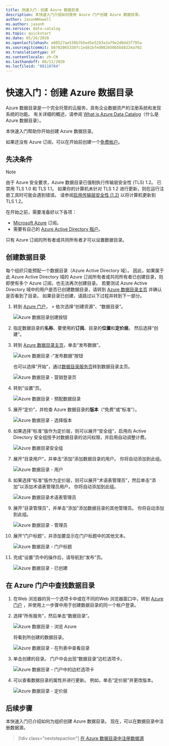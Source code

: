 ```yaml
---
title: 快速入门：创建 Azure 数据目录
description: 本快速入门介绍如何使用 Azure 门户创建 Azure 数据目录。
author: JasonWHowell
ms.author: jasonh
ms.service: data-catalog
ms.topic: quickstart
ms.date: 05/26/2020
ms.openlocfilehash: e08527ae530b7b5ed5e5293a3af9e2d8dd3f795a
ms.sourcegitcommit: b8702065338fc1ed81bfed082650b5b58234a702
ms.translationtype: HT
ms.contentlocale: zh-CN
ms.lasthandoff: 08/11/2020
ms.locfileid: "88118784"
---
```

# <a name="quickstart-create-an-azure-data-catalog"></a>快速入门：创建 Azure 数据目录

Azure 数据目录是一个完全托管的云服务，具有企业数据资产的注册系统和发现系统的功能。 有关详细的概述，请参阅 [What is Azure Data Catalog](overview.md)（什么是 Azure 数据目录）。

本快速入门帮助你开始创建 Azure 数据目录。

如果还没有 Azure 订阅，可以在开始前创建一个[免费帐户](https://azure.microsoft.com/free/?WT.mc_id=A261C142F)。

## <a name="prerequisites"></a>先决条件

> [!Note]
> 由于 Azure 安全要求，Azure 数据目录已强制执行传输层安全性 (TLS) 1.2。 已禁用 TLS 1.0 和 TLS 1.1。 如果你的计算机未针对 TLS 1.2 进行更新，则在运行注册工具时可能会遇到错误。 请参阅[启用传输层安全性 (1.2)](https://docs.microsoft.com/mem/configmgr/core/plan-design/security/enable-tls-1-2) 以将计算机更新到 TLS 1.2。

在开始之前，需要准备好以下各项：

* [Microsoft Azure](https://azure.microsoft.com/) 订阅。
* 需要有自己的 [Azure Active Directory 租户](../active-directory/fundamentals/active-directory-access-create-new-tenant.md)。

只有 Azure 订阅的所有者或共同所有者才可以设置数据目录。

## <a name="create-a-data-catalog"></a>创建数据目录

每个组织只能预配一个数据目录（Azure Active Directory 域）。 因此，如果属于此 Azure Active Directory 域的 Azure 订阅所有者或共同所有者已创建目录，则即使有多个 Azure 订阅，也无法再次创建目录。 若要测试 Azure Active Directory 域中的用户是否已创建数据目录，请转到 [Azure 数据目录主页](http://azuredatacatalog.com) 并确认是否看到了目录。 如果目录已创建，请跳过以下过程并转到下一部分。

1. 转到 [Azure 门户](https://portal.azure.com)， >  依次选择“创建资源”、“数据目录”。 

    ![Azure 数据目录创建按钮](media/data-catalog-get-started/data-catalog-create.png)

2. 指定数据目录的**名称**、要使用的**订阅**、目录的**位置**和**定价层**。 然后选择“创建”。

3. 转到 [Azure 数据目录主页](http://azuredatacatalog.com)，单击“发布数据”。

   ![Azure 数据目录 -“发布数据”按钮](media/data-catalog-get-started/data-catalog-publish-data.png)

   也可以选择“开始”，通过[数据目录服务页](https://azure.microsoft.com/services/data-catalog)转到数据目录主页。

   ![Azure 数据目录 - 营销登录页](media/data-catalog-get-started/data-catalog-marketing-landing-page.png)

4. 转到“设置”页。

    ![Azure 数据目录 - 预配数据目录](media/data-catalog-get-started/data-catalog-create-azure-data-catalog.png)

5. 展开“定价”，并检查 Azure 数据目录的**版本**（“免费”或“标准”）。

    ![Azure 数据目录 - 选择版本](media/data-catalog-get-started/data-catalog-create-catalog-select-edition.png)

6. 如果选择“标准”版作为定价层，则可以展开“安全组”，启用向 Active Directory 安全组授予对数据目录的访问权限，并启用自动调整计费。

    ![Azure 数据目录安全组](media/data-catalog-get-started/data-catalog-standard-security-groups.png)

7. 展开“目录用户”，并单击“添加”添加数据目录的用户。  你将自动添加到此组。

    ![Azure 数据目录 - 用户](media/data-catalog-get-started/data-catalog-add-catalog-user.png)

8. 如果选择“标准”版作为定价层，则可以展开“术语表管理员”，然后单击“添加”以添加术语表管理员用户。  你将自动添加到此组。

    ![Azure 数据目录术语表管理员](media/data-catalog-get-started/data-catalog-standard-glossary-admin.png)

9. 展开“目录管理员”，并单击“添加”添加数据目录的其他管理员。  你将自动添加到此组。

    ![Azure 数据目录 - 管理员](media/data-catalog-get-started/data-catalog-add-catalog-admins.png)

10. 展开“门户标题”，并添加要显示在门户标题中的其他文本。

    ![Azure 数据目录 - 门户标题](media/data-catalog-get-started/data-catalog-portal-title.png)

11. 完成“设置”页中的操作后，请导航到“发布”页。 

    ![Azure 数据目录 - 已创建](media/data-catalog-get-started/data-catalog-created.png)

## <a name="find-a-data-catalog-in-the-azure-portal"></a>在 Azure 门户中查找数据目录

1. 在Web 浏览器的另一个选项卡中或在不同的Web 浏览器窗口中，转到 [Azure 门户](https://portal.azure.com) ，并使用上一步骤中用于创建数据目录的同一个帐户登录。

2. 选择“所有服务”，然后单击“数据目录”。 

    ![Azure 数据目录 - 浏览 Azure](media/data-catalog-get-started/data-catalog-browse-azure-portal.png)

    将看到所创建的数据目录。

    ![Azure 数据目录 - 在列表中查看目录](media/data-catalog-get-started/data-catalog-azure-portal-show-catalog.png)

3. 单击创建的目录。 门户中会出现“数据目录”边栏选项卡。

   ![Azure 数据目录 - 门户中的边栏选项卡](media/data-catalog-get-started/data-catalog-blade-azure-portal.png)

4. 可以查看数据目录的属性并进行更新。 例如，单击“定价层”并更改版本。

    ![Azure 数据目录 - 定价层](media/data-catalog-get-started/data-catalog-change-pricing-tier.png)

## <a name="next-steps"></a>后续步骤

本快速入门已介绍如何为组织创建 Azure 数据目录。 现在，可以在数据目录中注册数据源。

> [!div class="nextstepaction"]
> [在 Azure 数据目录中注册数据源](data-catalog-how-to-register.md)
